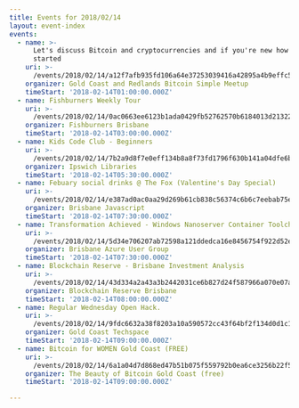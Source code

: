 ```yaml
---
title: Events for 2018/02/14
layout: event-index
events:
  - name: >-
      Let's discuss Bitcoin and cryptocurrencies and if you're new how to get
      started
    uri: >-
      /events/2018/02/14/a12f7afb935fd106a64e37253039416a42895a4b9effc5028fd4da8a723318f5
    organizer: Gold Coast and Redlands Bitcoin Simple Meetup
    timeStart: '2018-02-14T01:00:00.000Z'
  - name: Fishburners Weekly Tour
    uri: >-
      /events/2018/02/14/0ac0663ee6123b1ada0429fb52762570b6184013d213227e4dc09d6fe9dcbf99
    organizer: Fishburners Brisbane
    timeStart: '2018-02-14T03:00:00.000Z'
  - name: Kids Code Club - Beginners
    uri: >-
      /events/2018/02/14/7b2a9d8f7e0eff134b8a8f73fd1796f630b141a04dfe6ba0b5e31af85bd5b84e
    organizer: Ipswich Libraries
    timeStart: '2018-02-14T05:30:00.000Z'
  - name: Febuary social drinks @ The Fox (Valentine's Day Special)
    uri: >-
      /events/2018/02/14/e387ad0ac0aa29d269b61cb838c56374c6b6c7eebab75e9189d5f13af2167ea7
    organizer: Brisbane Javascript
    timeStart: '2018-02-14T07:30:00.000Z'
  - name: Transformation Achieved - Windows Nanoserver Container Toolchain on Azure
    uri: >-
      /events/2018/02/14/5d34e706207ab72598a121ddedca16e8456754f922d52e730f2566e91fe69608
    organizer: Brisbane Azure User Group
    timeStart: '2018-02-14T07:30:00.000Z'
  - name: Blockchain Reserve - Brisbane Investment Analysis
    uri: >-
      /events/2018/02/14/43d334a2a43a3b2442031ce6b827d24f587966a070e07ad420770eb818df13b2
    organizer: Blockchain Reserve Brisbane
    timeStart: '2018-02-14T08:00:00.000Z'
  - name: Regular Wednesday Open Hack.
    uri: >-
      /events/2018/02/14/9fdc6632a38f8203a10a590572cc43f64bf2f134d0d1c138b098436a6274aca7
    organizer: Gold Coast Techspace
    timeStart: '2018-02-14T09:00:00.000Z'
  - name: Bitcoin for WOMEN Gold Coast (FREE)
    uri: >-
      /events/2018/02/14/6a1a04d7d868ed47b51b075f559792b0ea6ce3256b22f5b3ee197bc13b56c761
    organizer: The Beauty of Bitcoin Gold Coast (free)
    timeStart: '2018-02-14T09:00:00.000Z'

---
```

